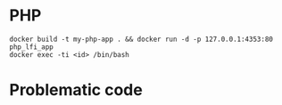 # PHP 

```
docker build -t my-php-app . && docker run -d -p 127.0.0.1:4353:80 php_lfi_app
docker exec -ti <id> /bin/bash
```

# Problematic code

<?php
$secret_file = $_GET['secret_file'];
include ( $secret_file);
?>
